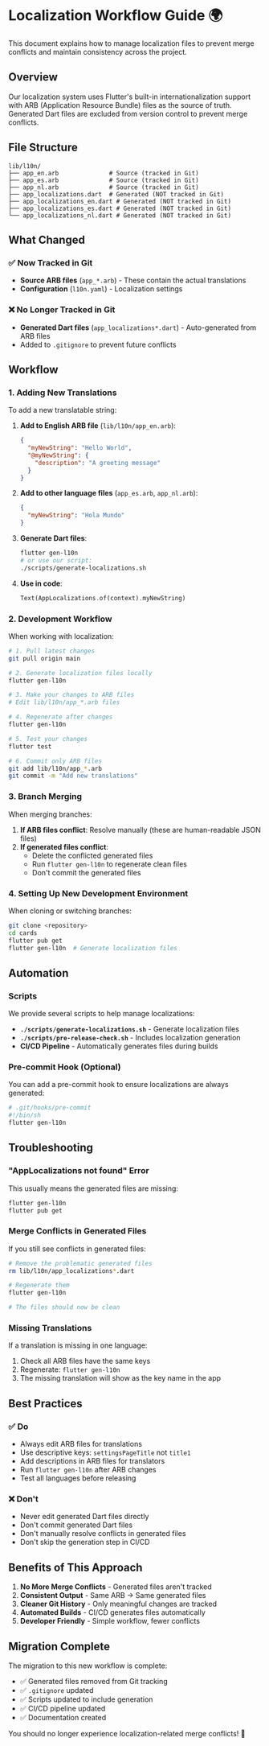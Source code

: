 # Localization Workflow Guide 🌍

This document explains how to manage localization files to prevent merge conflicts and maintain consistency across the project.

## Overview

Our localization system uses Flutter's built-in internationalization support with ARB (Application Resource Bundle) files as the source of truth. Generated Dart files are excluded from version control to prevent merge conflicts.

## File Structure

```
lib/l10n/
├── app_en.arb              # Source (tracked in Git)
├── app_es.arb              # Source (tracked in Git)
├── app_nl.arb              # Source (tracked in Git)
├── app_localizations.dart  # Generated (NOT tracked in Git)
├── app_localizations_en.dart # Generated (NOT tracked in Git)
├── app_localizations_es.dart # Generated (NOT tracked in Git)
└── app_localizations_nl.dart # Generated (NOT tracked in Git)
```

## What Changed

### ✅ Now Tracked in Git
- **Source ARB files** (`app_*.arb`) - These contain the actual translations
- **Configuration** (`l10n.yaml`) - Localization settings

### ❌ No Longer Tracked in Git
- **Generated Dart files** (`app_localizations*.dart`) - Auto-generated from ARB files
- Added to `.gitignore` to prevent future conflicts

## Workflow

### 1. Adding New Translations

To add a new translatable string:

1. **Add to English ARB file** (`lib/l10n/app_en.arb`):
   ```json
   {
     "myNewString": "Hello World",
     "@myNewString": {
       "description": "A greeting message"
     }
   }
   ```

2. **Add to other language files** (`app_es.arb`, `app_nl.arb`):
   ```json
   {
     "myNewString": "Hola Mundo"
   }
   ```

3. **Generate Dart files**:
   ```bash
   flutter gen-l10n
   # or use our script:
   ./scripts/generate-localizations.sh
   ```

4. **Use in code**:
   ```dart
   Text(AppLocalizations.of(context).myNewString)
   ```

### 2. Development Workflow

When working with localization:

```bash
# 1. Pull latest changes
git pull origin main

# 2. Generate localization files locally
flutter gen-l10n

# 3. Make your changes to ARB files
# Edit lib/l10n/app_*.arb files

# 4. Regenerate after changes
flutter gen-l10n

# 5. Test your changes
flutter test

# 6. Commit only ARB files
git add lib/l10n/app_*.arb
git commit -m "Add new translations"
```

### 3. Branch Merging

When merging branches:

1. **If ARB files conflict**: Resolve manually (these are human-readable JSON files)
2. **If generated files conflict**: 
   - Delete the conflicted generated files
   - Run `flutter gen-l10n` to regenerate clean files
   - Don't commit the generated files

### 4. Setting Up New Development Environment

When cloning or switching branches:

```bash
git clone <repository>
cd cards
flutter pub get
flutter gen-l10n  # Generate localization files
```

## Automation

### Scripts

We provide several scripts to help manage localizations:

- **`./scripts/generate-localizations.sh`** - Generate localization files
- **`./scripts/pre-release-check.sh`** - Includes localization generation
- **CI/CD Pipeline** - Automatically generates files during builds

### Pre-commit Hook (Optional)

You can add a pre-commit hook to ensure localizations are always generated:

```bash
# .git/hooks/pre-commit
#!/bin/sh
flutter gen-l10n
```

## Troubleshooting

### "AppLocalizations not found" Error

This usually means the generated files are missing:

```bash
flutter gen-l10n
flutter pub get
```

### Merge Conflicts in Generated Files

If you still see conflicts in generated files:

```bash
# Remove the problematic generated files
rm lib/l10n/app_localizations*.dart

# Regenerate them
flutter gen-l10n

# The files should now be clean
```

### Missing Translations

If a translation is missing in one language:

1. Check all ARB files have the same keys
2. Regenerate: `flutter gen-l10n`
3. The missing translation will show as the key name in the app

## Best Practices

### ✅ Do
- Always edit ARB files for translations
- Use descriptive keys: `settingsPageTitle` not `title1`
- Add descriptions in ARB files for translators
- Run `flutter gen-l10n` after ARB changes
- Test all languages before releasing

### ❌ Don't
- Never edit generated Dart files directly
- Don't commit generated Dart files
- Don't manually resolve conflicts in generated files
- Don't skip the generation step in CI/CD

## Benefits of This Approach

1. **No More Merge Conflicts** - Generated files aren't tracked
2. **Consistent Output** - Same ARB → Same generated files
3. **Cleaner Git History** - Only meaningful changes are tracked
4. **Automated Builds** - CI/CD generates files automatically
5. **Developer Friendly** - Simple workflow, fewer conflicts

## Migration Complete

The migration to this new workflow is complete:

- ✅ Generated files removed from Git tracking
- ✅ `.gitignore` updated
- ✅ Scripts updated to include generation
- ✅ CI/CD pipeline updated
- ✅ Documentation created

You should no longer experience localization-related merge conflicts! 🎉
